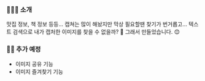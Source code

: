 ### 👩🏻‍💻 소개
맛집 정보, 책 정보 등등... 캡쳐는 많이 해놨지만 막상 필요할땐 찾기가 번거롭고...
텍스트 검색으로 내가 캡처한 이미지를 찾을 수 없을까? 🤔
그래서 만들었습니다. 😊

### 👩‍🔧 추가 예정
- 이미지 공유 기능
- 이미지 즐겨찾기 기능